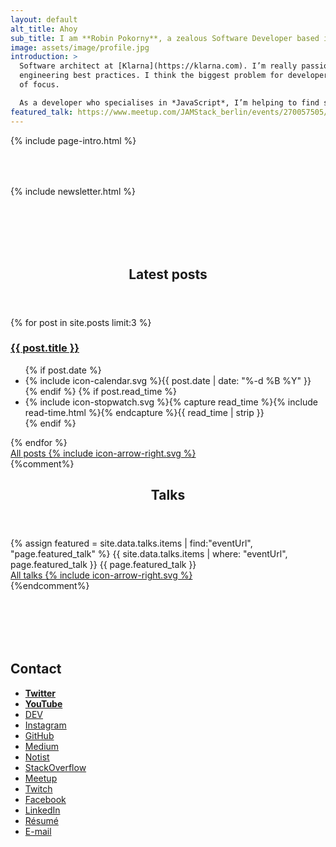 ```yaml
---
layout: default
alt_title: Ahoy
sub_title: I am **Robin Pokorny**, a zealous Software Developer based in Berlin.
image: assets/image/profile.jpg
introduction: >
  Software architect at [Klarna](https://klarna.com). I’m really passionate about
  engineering best practices. I think the biggest problem for developers is lack
  of focus. 

  As a developer who specialises in *JavaScript*, I’m helping to find solutions through applying functional programming principles. I organise meetups, record coding videos, and speak about my findings.
featured_talk: https://www.meetup.com/JAMStack_berlin/events/270057505/
---
```


{% include page-intro.html %}

<main id="main" class="page-content" aria-label="Content">
  <div class="index inner">
    <div style="margin-top: 4rem;">
      {% include newsletter.html %}
    </div>
    <div style="margin-top: 7rem;">
      <header class="section-title">
        <h2>Latest posts</h2>
      </header>
      <div class="entries-headlines">
        {% for post in site.posts limit:3 %}
          <div class="entry">
            <h3 class="entry-title">
              <a href="{{ post.url | relative_url }}" rel="bookmark">{{ post.title }}</a>
            </h3>
            <footer class="entry-meta">
              <ul>
              {% if post.date %}
                <li><span class="icon">{% include icon-calendar.svg %}</span><time class="entry-time" datetime="{{ post.date | date_to_xmlschema }}">{{ post.date | date: "%-d %B %Y" }}</time></li>
              {% endif %}
              {% if post.read_time %}
                <li><span class="icon">{% include icon-stopwatch.svg %}</span>{% capture read_time %}{% include read-time.html %}{% endcapture %}{{ read_time | strip }}</li>
              {% endif %}
              </ul>
            </footer>
          </div>
        {% endfor %}
      </div>
      <div class="pager">
        <a href="{% link blog.md %}" class="btn">All posts <span class="icon icon--arrow-right">{% include icon-arrow-right.svg %}</span></a>
      </div>
    </div>
    {%comment%}
    <div>
      <header class="section-title">
        <h2>Talks</h2>
      </header>
      <div class="entries-list">
        {% assign featured = site.data.talks.items | find:"eventUrl", "page.featured_talk" %}
        {{ site.data.talks.items | where: "eventUrl", page.featured_talk }}
        {{ page.featured_talk }}
      </div>
      <div>
        <a href="{% link talks.md %}" class="btn">All talks <span class="icon icon--arrow-right">{% include icon-arrow-right.svg %}</span></a>
      </div>
    </div>
    {%endcomment%}
    <div style="margin-top: 7rem;">
      <h2>Contact</h2>
      <ul class="taxonomy-index">
        <li><a href="https://twitter.com/robinpokorny" rel="me"><strong>Twitter</strong></a></li>
        <li><a href="https://www.youtube.com/c/robinpokorny" rel="me"><strong>YouTube</strong></a></li>
        <li><a href="https://dev.to/robinpokorny" rel="me">DEV</a></li>
        <li><a href="https://instagram.com/robinpokorny" rel="me">Instagram</a></li>
        <li><a href="https://github.com/robinpokorny" rel="me">GitHub</a></li>
        <li><a href="https://medium.com/@robinpokorny" rel="me">Medium</a></li>
        <li><a href="https://noti.st/robinpokorny" rel="me">Notist</a></li>
        <li><a href="https://stackoverflow.com/users/1517783/robin-pokorny" rel="me">StackOverflow</a></li>
        <li><a href="https://www.meetup.com/members/43669902/" rel="me">Meetup</a></li>
        <li><a href="https://www.twitch.tv/robinpokorny" rel="me">Twitch</a></li>
        <li><a href="https://www.facebook.com/robin.pokorny" rel="me">Facebook</a></li>
        <li><a href="https://www.linkedin.com/in/robinpokorny/" rel="me">LinkedIn</a></li>
        <li><a href="http://stackoverflow.com/story/robinpokorny" rel="me">Résumé</a></li>
        <li><a href="mailto:me@robinpokorny.com">E-mail</a></li>
      </ul>
    </div>
  </div>
</main>
